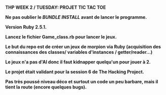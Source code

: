 <strong> THP WEEK 2 / TUESDAY: PROJET TIC TAC TOE <strong>

Ne pas oublier le *BUNDLE INSTALL* avant de lancer le programme.

Version Ruby 2.5.1.

Lancez le fichier Game_class.rb pour lancer le jeux. 

Le but du repo est de créer un jeux de morpion via Ruby (acquisition des connaissances des classes/ variables d'instances / getter/reader...)

Le jeux n'a pas d'AI donc il faut kidnapper quelqu'un pour jouer à 2.

Le projet était validant pour la session 6 de The Hacking Project.

Pas très poussé niveau déco et surtout un code un peu barbare, mais il tient la route (encore quelques bugs).

